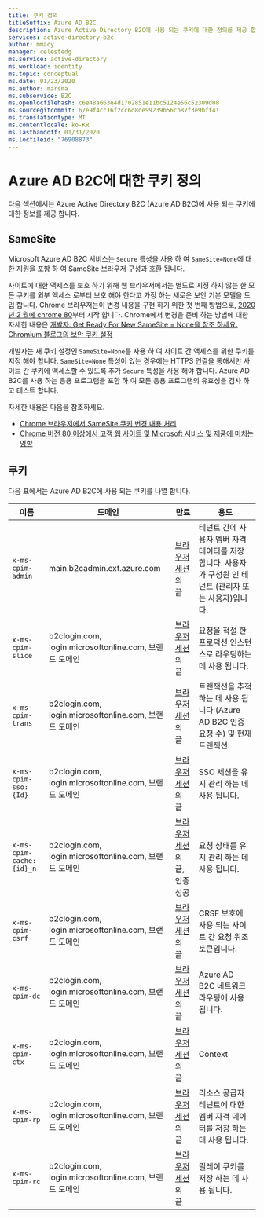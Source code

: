 ```yaml
---
title: 쿠키 정의
titleSuffix: Azure AD B2C
description: Azure Active Directory B2C에 사용 되는 쿠키에 대한 정의를 제공 합니다.
services: active-directory-b2c
author: mmacy
manager: celestedg
ms.service: active-directory
ms.workload: identity
ms.topic: conceptual
ms.date: 01/23/2020
ms.author: marsma
ms.subservice: B2C
ms.openlocfilehash: c6e48a663e4d1702851e11bc5124e56c52309d08
ms.sourcegitcommit: 67e9f4cc16f2cc6d8de99239b56cb87f3e9bff41
ms.translationtype: MT
ms.contentlocale: ko-KR
ms.lasthandoff: 01/31/2020
ms.locfileid: "76908873"
---
```

# <a name="cookies-definitions-for-azure-ad-b2c"></a>Azure AD B2C에 대한 쿠키 정의

다음 섹션에서는 Azure Active Directory B2C (Azure AD B2C)에 사용 되는 쿠키에 대한 정보를 제공 합니다.

## <a name="samesite"></a>SameSite

Microsoft Azure AD B2C 서비스는 `Secure` 특성을 사용 하 여 `SameSite=None`에 대한 지원을 포함 하 여 SameSite 브라우저 구성과 호환 됩니다.

사이트에 대한 액세스를 보호 하기 위해 웹 브라우저에서는 별도로 지정 하지 않는 한 모든 쿠키를 외부 액세스 로부터 보호 해야 한다고 가정 하는 새로운 보안 기본 모델을 도입 합니다. Chrome 브라우저는이 변경 내용을 구현 하기 위한 첫 번째 방법으로, [2020 년 2 월에 chrome 80](https://www.chromium.org/updates/same-site)부터 시작 합니다. Chrome에서 변경을 준비 하는 방법에 대한 자세한 내용은 [개발자: Get Ready For New SameSite = None을 참조 하세요. Chromium 블로그의 보안 쿠키 설정](https://blog.chromium.org/2019/10/developers-get-ready-for-new.html)

개발자는 새 쿠키 설정인 `SameSite=None`를 사용 하 여 사이트 간 액세스를 위한 쿠키를 지정 해야 합니다. `SameSite=None` 특성이 있는 경우에는 HTTPS 연결을 통해서만 사이트 간 쿠키에 액세스할 수 있도록 추가 `Secure` 특성을 사용 해야 합니다. Azure AD B2C를 사용 하는 응용 프로그램을 포함 하 여 모든 응용 프로그램의 유효성을 검사 하 고 테스트 합니다.

자세한 내용은 다음을 참조하세요.

* [Chrome 브라우저에서 SameSite 쿠키 변경 내용 처리](../active-directory/develop/howto-handle-samesite-cookie-changes-chrome-browser.md)
* [Chrome 버전 80 이상에서 고객 웹 사이트 및 Microsoft 서비스 및 제품에 미치는 영향](https://support.microsoft.com/help/4522904/potential-disruption-to-customer-websites-in-latest-chrome)

## <a name="cookies"></a>쿠키

다음 표에서는 Azure AD B2C에 사용 되는 쿠키를 나열 합니다.

| 이름 | 도메인 | 만료 | 용도 |
| ----------- | ------ | -------------------------- | --------- |
| `x-ms-cpim-admin` | main.b2cadmin.ext.azure.com | [브라우저 세션](session-behavior.md) 의 끝 | 테넌트 간에 사용자 멤버 자격 데이터를 저장 합니다. 사용자가 구성원 인 테넌트 (관리자 또는 사용자)입니다. |
| `x-ms-cpim-slice` | b2clogin.com, login.microsoftonline.com, 브랜드 도메인 | [브라우저 세션](session-behavior.md) 의 끝 | 요청을 적절 한 프로덕션 인스턴스로 라우팅하는 데 사용 됩니다. |
| `x-ms-cpim-trans` | b2clogin.com, login.microsoftonline.com, 브랜드 도메인 | [브라우저 세션](session-behavior.md) 의 끝 | 트랜잭션을 추적 하는 데 사용 됩니다 (Azure AD B2C 인증 요청 수) 및 현재 트랜잭션. |
| `x-ms-cpim-sso:{Id}` | b2clogin.com, login.microsoftonline.com, 브랜드 도메인 | [브라우저 세션](session-behavior.md) 의 끝 | SSO 세션을 유지 관리 하는 데 사용 됩니다. |
| `x-ms-cpim-cache:{id}_n` | b2clogin.com, login.microsoftonline.com, 브랜드 도메인 | [브라우저 세션](session-behavior.md)의 끝, 인증 성공 | 요청 상태를 유지 관리 하는 데 사용 됩니다. |
| `x-ms-cpim-csrf` | b2clogin.com, login.microsoftonline.com, 브랜드 도메인 | [브라우저 세션](session-behavior.md) 의 끝 | CRSF 보호에 사용 되는 사이트 간 요청 위조 토큰입니다. |
| `x-ms-cpim-dc` | b2clogin.com, login.microsoftonline.com, 브랜드 도메인 | [브라우저 세션](session-behavior.md) 의 끝 | Azure AD B2C 네트워크 라우팅에 사용 됩니다. |
| `x-ms-cpim-ctx` | b2clogin.com, login.microsoftonline.com, 브랜드 도메인 | [브라우저 세션](session-behavior.md) 의 끝 | Context |
| `x-ms-cpim-rp` | b2clogin.com, login.microsoftonline.com, 브랜드 도메인 | [브라우저 세션](session-behavior.md) 의 끝 | 리소스 공급자 테넌트에 대한 멤버 자격 데이터를 저장 하는 데 사용 됩니다. |
| `x-ms-cpim-rc` | b2clogin.com, login.microsoftonline.com, 브랜드 도메인 | [브라우저 세션](session-behavior.md) 의 끝 | 릴레이 쿠키를 저장 하는 데 사용 됩니다. |
